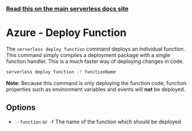 <!--
title: Serverless Framework Commands - Azure Functions - Deploy Function
menuText: deploy function
menuOrder: 5
description: Deploy your Azure Functions functions quickly
layout: Doc
-->

<!-- DOCS-SITE-LINK:START automatically generated  -->
### [Read this on the main serverless docs site](https://www.serverless.com/framework/docs/providers/azure/cli-reference/deploy-function)
<!-- DOCS-SITE-LINK:END -->

# Azure - Deploy Function

The `serverless deploy function` command deploys an individual function.  This
command simply compiles a deployment package with a single function handler. This
is a much faster way of deploying changes in code.

```bash
serverless deploy function -f functionName
```

**Note:** Because this command is only deploying the function code, function
properties such as environment variables and events will **not** be deployed.

## Options
- `--function` or `-f` The name of the function which should be deployed
